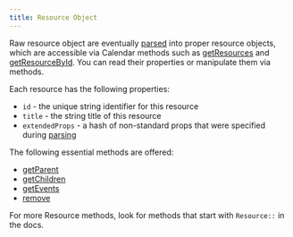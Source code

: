 ```yaml
---
title: Resource Object
---
```


Raw resource object are eventually [parsed](resource-parsing) into proper resource objects, which are accessible via Calendar methods such as [getResources](getResources) and [getResourceById](getResourceById). You can read their properties or manipulate them via methods.

Each resource has the following properties:

- `id` - the unique string identifier for this resource
- `title` - the string title of this resource
- `extendedProps` - a hash of non-standard props that were specified during [parsing](resource-parsing)

The following essential methods are offered:

- [getParent](Resource-getParent)
- [getChildren](Resource-getChildren)
- [getEvents](Resource-getEvents)
- [remove](Resource-remove)

For more Resource methods, look for methods that start with `Resource::` in the docs.

